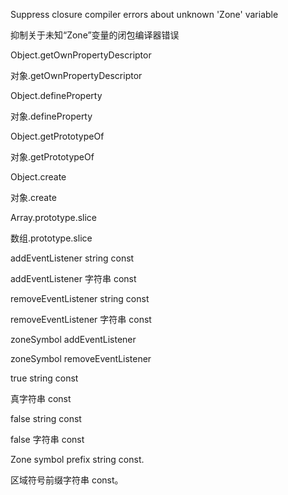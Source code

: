 Suppress closure compiler errors about unknown 'Zone' variable

抑制关于未知“Zone”变量的闭包编译器错误

Object.getOwnPropertyDescriptor

对象.getOwnPropertyDescriptor

Object.defineProperty

对象.defineProperty

Object.getPrototypeOf

对象.getPrototypeOf

Object.create

对象.create

Array.prototype.slice

数组.prototype.slice

addEventListener string const

addEventListener 字符串 const

removeEventListener string const

removeEventListener 字符串 const

zoneSymbol addEventListener



zoneSymbol removeEventListener



true string const

真字符串 const

false string const

false 字符串 const

Zone symbol prefix string const.

区域符号前缀字符串 const。